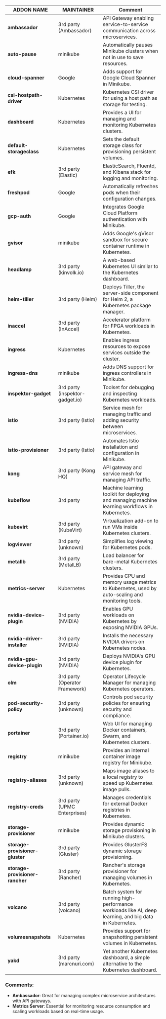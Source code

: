 | **ADDON NAME**             | **MAINTAINER**                 | **Comment**                                                                                               |
|----------------------------|--------------------------------|-----------------------------------------------------------------------------------------------------------|
| **ambassador**              | 3rd party (Ambassador)          | API Gateway enabling service-to-service communication across microservices.                               |
| **auto-pause**              | minikube                        | Automatically pauses Minikube clusters when not in use to save resources.                                 |
| **cloud-spanner**           | Google                          | Adds support for Google Cloud Spanner in Minikube.                                                         |
| **csi-hostpath-driver**     | Kubernetes                      | Kubernetes CSI driver for using a host path as storage for testing.                                        |
| **dashboard**               | Kubernetes                      | Provides a UI for managing and monitoring Kubernetes clusters.                                             |
| **default-storageclass**    | Kubernetes                      | Sets the default storage class for provisioning persistent volumes.                                        |
| **efk**                     | 3rd party (Elastic)             | ElasticSearch, Fluentd, and Kibana stack for logging and monitoring.                                       |
| **freshpod**                | Google                          | Automatically refreshes pods when their configuration changes.                                             |
| **gcp-auth**                | Google                          | Integrates Google Cloud Platform authentication with Minikube.                                             |
| **gvisor**                  | minikube                        | Adds Google's gVisor sandbox for secure container runtime in Kubernetes.                                   |
| **headlamp**                | 3rd party (kinvolk.io)          | A web-based Kubernetes UI similar to the Kubernetes dashboard.                                             |
| **helm-tiller**             | 3rd party (Helm)                | Deploys Tiller, the server-side component for Helm 2, a Kubernetes package manager.                        |
| **inaccel**                 | 3rd party (InAccel)             | Accelerator platform for FPGA workloads in Kubernetes.                                                     |
| **ingress**                 | Kubernetes                      | Enables ingress resources to expose services outside the cluster.                                          |
| **ingress-dns**             | minikube                        | Adds DNS support for ingress controllers in Minikube.                                                      |
| **inspektor-gadget**        | 3rd party (inspektor-gadget.io) | Toolset for debugging and inspecting Kubernetes workloads.                                                 |
| **istio**                   | 3rd party (Istio)               | Service mesh for managing traffic and adding security between microservices.                               |
| **istio-provisioner**       | 3rd party (Istio)               | Automates Istio installation and configuration in Minikube.                                                |
| **kong**                    | 3rd party (Kong HQ)             | API gateway and service mesh for managing API traffic.                                                     |
| **kubeflow**                | 3rd party                       | Machine learning toolkit for deploying and managing machine learning workflows in Kubernetes.              |
| **kubevirt**                | 3rd party (KubeVirt)            | Virtualization add-on to run VMs inside Kubernetes clusters.                                               |
| **logviewer**               | 3rd party (unknown)             | Simplifies log viewing for Kubernetes pods.                                                                |
| **metallb**                 | 3rd party (MetalLB)             | Load balancer for bare-metal Kubernetes clusters.                                                          |
| **metrics-server**          | Kubernetes                      | Provides CPU and memory usage metrics to Kubernetes, used by auto-scaling and monitoring tools.            |
| **nvidia-device-plugin**    | 3rd party (NVIDIA)              | Enables GPU workloads on Kubernetes by exposing NVIDIA GPUs.                                               |
| **nvidia-driver-installer** | 3rd party (NVIDIA)              | Installs the necessary NVIDIA drivers on Kubernetes nodes.                                                 |
| **nvidia-gpu-device-plugin**| 3rd party (NVIDIA)              | Deploys NVIDIA's GPU device plugin for Kubernetes.                                                         |
| **olm**                     | 3rd party (Operator Framework)  | Operator Lifecycle Manager for managing Kubernetes operators.                                              |
| **pod-security-policy**     | 3rd party (unknown)             | Controls pod security policies for ensuring security and compliance.                                       |
| **portainer**               | 3rd party (Portainer.io)        | Web UI for managing Docker containers, Swarm, and Kubernetes clusters.                                      |
| **registry**                | minikube                        | Provides an internal container image registry for Minikube.                                                |
| **registry-aliases**        | 3rd party (unknown)             | Maps image aliases to a local registry to speed up Kubernetes image pulls.                                 |
| **registry-creds**          | 3rd party (UPMC Enterprises)    | Manages credentials for external Docker registries in Kubernetes.                                          |
| **storage-provisioner**     | minikube                        | Provides dynamic storage provisioning in Minikube clusters.                                                |
| **storage-provisioner-gluster** | 3rd party (Gluster)             | Provides GlusterFS dynamic storage provisioning.                                                           |
| **storage-provisioner-rancher** | 3rd party (Rancher)             | Rancher's storage provisioner for managing volumes in Kubernetes.                                          |
| **volcano**                 | 3rd party (volcano)             | Batch system for running high-performance workloads like AI, deep learning, and big data in Kubernetes.     |
| **volumesnapshots**         | Kubernetes                      | Provides support for snapshotting persistent volumes in Kubernetes.                                        |
| **yakd**                    | 3rd party (marcnuri.com)        | Yet another Kubernetes dashboard, a simple alternative to the Kubernetes dashboard.                        |

### Comments:
- **Ambassador**: Great for managing complex microservice architectures with API gateways.
- **Metrics Server**: Essential for monitoring resource consumption and scaling workloads based on real-time usage.